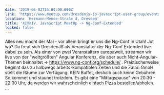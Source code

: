 ```yaml
---
date: '2019-05-02T16:00:00.000Z'
link: 'https://www.meetup.com/dresdenjs-io-javascript-user-group/events/260562621'
location: 'Hermann-Mende-Straße 4, Dresden'
title: 'XIVXIV. JavaScript MeetUp -> Ng-Conf-Extended'
locked: false
---
```

Alles neu macht der Mai - vor allem bringt er uns die Ng-Conf in Utah! Jut wa? Da freut sich DresdenJS als Veranstalter der Ng-Conf Extended live dabei zu sein. Als einer von zwei Veranstaltern europaweit, streamen wir live von der "weltgrößten" Angular Konferenz, die aber auch Nicht-Angular-Themen beinhaltet -> https://www.ng-conf.org/schedule/ . Praktischerweise beginnt das zu halbwegs arbeits-kompatiblen Zeiten und die Zalari GmbH stellt die Räume zur Verfügung. KEIN Buffet, deshalb auch keine Gebühren. So kommet und staunet trotzdem. Es gibt eine "Mittagspause" von 20:30 - 22:30 Uhr, da werden wir wahrscheinlich einfach Pizza bestellen/abholen. ...
